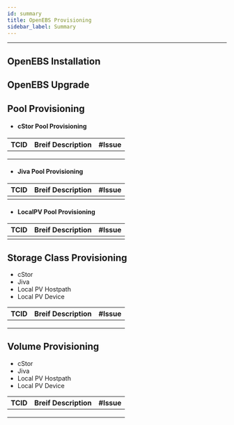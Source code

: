 ```yaml
---
id: summary
title: OpenEBS Provisioning
sidebar_label: Summary
---
```

------

##  OpenEBS Installation
##  OpenEBS Upgrade
##  Pool Provisioning
- #### cStor Pool Provisioning 


| TCID | Breif Description | #Issue |
| ---- | ----------------- | ------ |
|      |                   |        |
|      |                   |        |
|      |                   |        |

- #### Jiva Pool Provisioning 


| TCID | Breif Description | #Issue |
| ---- | ----------------- | ------ |
|      |                   |        |

- #### LocalPV Pool Provisioning 


| TCID | Breif Description | #Issue |
| ---- | ----------------- | ------ |
|      |                   |        |

##  Storage Class Provisioning

- cStor
- Jiva
- Local PV Hostpath
- Local PV Device

| TCID | Breif Description | #Issue |
| ---- | ----------------- | ------ |
|      |                   |        |
|      |                   |        |
|      |                   |        |



##  Volume  Provisioning

- cStor
- Jiva
- Local PV Hostpath
- Local PV Device

| TCID | Breif Description | #Issue |
| ---- | ----------------- | ------ |
|      |                   |        |
|      |                   |        |
|      |                   |        |


